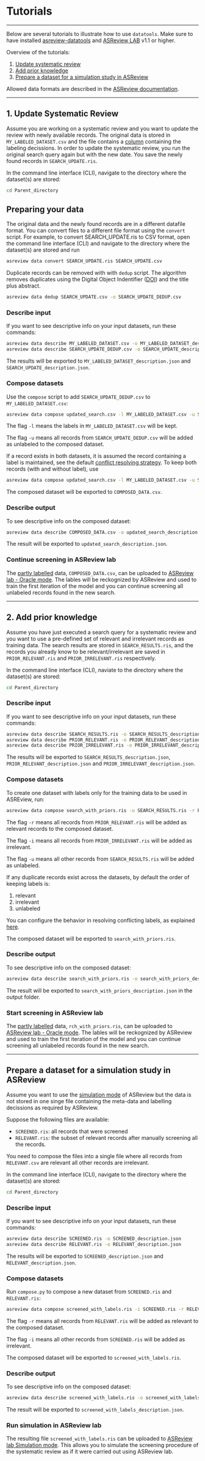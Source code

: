 # Tutorials

--- 
Below are several tutorials to illustrate how to use `datatools`.  Make
sure to have installed
[asreview-datatools](https://github.com/asreview/asreview-datatools) and
[ASReview LAB](https://asreview.nl/download/) v1.1 or higher.

Overview of the tutorials:
1. [Update systematic review](#1-update-systematic-review)
2. [Add prior knowledge](#2-add-prior-knowledge)
3. [Prepare a dataset for a simulation study in ASReview](#Prepare-a-dataset-for-a-simulation-study-in-ASReview)


Allowed data formats are described in the [ASReview
documentation](https://asreview.readthedocs.io/en/latest/data_format.html).

--- 

## 1. Update Systematic Review 

Assume you are working on a systematic review and you want to update the
review with newly available records. The original data is stored in
`MY_LABELED_DATASET.csv` and the file contains a
[column](https://asreview.readthedocs.io/en/latest/data_labeled.html#label-format)
containing the labeling decissions. In order to update the systematic review,
you run the original  search query again but with the new date. You save the
newly found records in `SEARCH_UPDATE.ris`. 


In the command line interface (CLI), navigate to the directory where the dataset(s) are stored:
```bash
cd Parent_directory
```

## Preparing your data

The original data and the newly found records are in a different datafile
format.  You can convert files to a different file format using the `convert`
script.  For example, to convert SEARCH_UPDATE.ris to CSV format, open the
command line interface (CLI) and navigate to the directory where the
dataset(s) are stored and run

```bash
asreview data convert SEARCH_UPDATE.ris SEARCH_UPDATE.csv
```

Duplicate records can be removed with with `dedup` script. The algorithm
removes duplicates using the Digital Object Indentifier
([DOI](https://www.doi.org/)) and the title plus abstract. 

```bash
asreview data dedup SEARCH_UPDATE.csv -o SEARCH_UPDATE_DEDUP.csv
```

### Describe input

If you want to see descriptive info on your input datasets, run these commands:

```bash
asreview data describe MY_LABELED_DATASET.csv -o MY_LABELED_DATASET_description.json
asreview data describe SEARCH_UPDATE_DEDUP.csv -o SEARCH_UPDATE_description.json
```
The results will be exported to `MY_LABELED_DATASET_description.json` and `SEARCH_UPDATE_description.json`.

### Compose datasets

Use the `compose` script to add `SEARCH_UPDATE_DEDUP.csv` to `MY_LABELED_DATASET.csv`:

```bash
asreview data compose updated_search.csv -l MY_LABELED_DATASET.csv -u SEARCH_UPDATE_DEDUP.csv
```
The flag `-l` means the labels in `MY_LABELED_DATASET.csv` will be kept.

The flag `-u` means all records from `SEARCH_UPDATE_DEDUP.csv` will be
added as unlabeled to the composed dataset. 

If a record exists in both datasets, it is assumed the record containing a
label is maintained, see the default [conflict resolving
strategy](https://github.com/asreview/asreview-datatools#resolving-conflicting-labels).
To keep both records (with and without label), use 

```bash
asreview data compose updated_search.csv -l MY_LABELED_DATASET.csv -u SEARCH_UPDATE_DEDUP.csv -c keep
```

The composed dataset will be exported to `COMPOSED_DATA.csv`.

### Describe output

To see descriptive info on the composed dataset:

```bash
asreview data describe COMPOSED_DATA.csv -o updated_search_description.json
```
The result will be exported to `updated_search_description.json`.

### Continue screening in ASReview lab

The [partly
labelled](https://asreview.readthedocs.io/en/latest/data_labeled.html#partially-labeled-data)
data, `COMPOSED_DATA.csv`, can be uploaded to [ASReview lab - Oracle
mode](https://asreview.readthedocs.io/en/latest/project_create.html). The
lables will be reckognized by ASReview and used to train the first iteration
of the model and you can continue screening all unlabeled records found in the
new search.

---
## 2. Add prior knowledge

Assume you have just executed a search query for a systematic review and you
want to use a pre-defined set of relevant and irrelevant records as training
data. The search results are stored in `SEARCH_RESULTS.ris`, and the records
you already know to be relevant/irrelevant are saved in
`PRIOR_RELEVANT.ris` and `PRIOR_IRRELEVANT.ris` respectively.


In the command line interface (CLI), naviate to the directory where the dataset(s) are stored:
```bash
cd Parent_directory
```
### Describe input
If you want to see descriptive info on your input datasets, run these commands:
```bash
asreview data describe SEARCH_RESULTS.ris -o SEARCH_RESULTS_description.json
asreview data describe PRIOR_RELEVANT.ris -o PRIOR_RELEVANT_description.json
asreview data describe PRIOR_IRRELEVANT.ris -o PRIOR_IRRELEVANT_description.json
```

The results will be exported to `SEARCH_RESULTS_description.json`,
`PRIOR_RELEVANT_description.json` and `PRIOR_IRRELEVANT_description.json`.


### Compose datasets
To create one dataset with labels only for the training data to be used in ASREview, run:

```bash
asreview data compose search_with_priors.ris -u SEARCH_RESULTS.ris -r PRIOR_RELEVANT.ris -i PRIOR_IRRELEVANT.ris
```

The flag `-r` means all records from `PRIOR_RELEVANT.ris` will be added as
relevant records to the composed dataset.

The flag `-i` means all records from `PRIOR_IRRELEVANT.ris` will be added
as irrelevant.

The flag `-u` means all other records from `SEARCH_RESULTS.ris` will be
added as unlabeled.

If any duplicate records exist across the datasets, by default the order of
keeping labels is:
1. relevant 
2. irrelevant
3. unlabeled

You can configure the behavior in resolving conflicting labels, as explained
[here](README.md#Resolving-conflicting-labels).


The composed dataset will be exported to `search_with_priors.ris`.

### Describe output
To see descriptive info on the composed dataset:

```bash
asreview data describe search_with_priors.ris -o search_with_priors_description.json
```

The result will be exported to `search_with_priors_description.json` in the
output folder.


### Start screening in ASReview lab

The [partly
labelled](https://asreview.readthedocs.io/en/latest/data_labeled.html#partially-labeled-data)
data, `rch_with_priors.ris`, can be uploaded to [ASReview lab - Oracle
mode](https://asreview.readthedocs.io/en/latest/project_create.html). The
lables will be reckognized by ASReview and used to train the first iteration
of the model and you can continue screening all unlabeled records found in the
new search.

---
## Prepare a dataset for a simulation study in ASReview

Assume you want to use the [simulation
mode](https://asreview.readthedocs.io/en/latest/simulation_overview.html) of
ASReview but the data is not stored in one singe file containing the meta-data
and labelling decissions as required by ASReview. 

Suppose the following files are available:

- `SCREENED.ris`: all records that were screened
- `RELEVANT.ris`: the subset of relevant records after manually screening all the records.  

You need to compose the files into a single file where all records from
`RELEVANT.csv` are relevant all other records are irrelevant.

In the command line interface (CLI), navigate to the directory where the dataset(s) are stored:
```bash
cd Parent_directory
```

### Describe input

If you want to see descriptive info on your input datasets, run these commands:

```bash
asreview data describe SCREENED.ris -o SCREENED_description.json
asreview data describe RELEVANT.ris -o RELEVANT_description.json
```
The results will be exported to `SCREENED_description.json` and `RELEVANT_description.json`.



### Compose datasets

Run `compose.py` to compose a new dataset from `SCREENED.ris` and `RELEVANT.ris`:

```bash
asreview data compose screened_with_labels.ris -i SCREENED.ris -r RELEVANT.ris
```

The flag `-r` means all records from `RELEVANT.ris` will be added as
relevant to the composed dataset.

The flag `-i` means all other records from `SCREENED.ris` will be added as
irrelevant.

The composed dataset will be exported to `screened_with_labels.ris`.

### Describe output

To see descriptive info on the composed dataset:

```bash
asreview data describe screened_with_labels.ris -o screened_with_labels_description.json
```
The result will be exported to `screened_with_labels_description.json`.

### Run simulation in ASReview lab

The resulting file `screened_with_labels.ris` can be uploaded to [ASReview lab Simulation mode](https://asreview.readthedocs.io/en/latest/simulation_webapp.html). This
allows you to simulate the screening procedure of the systematic review as if
it were carried out using ASReview lab.